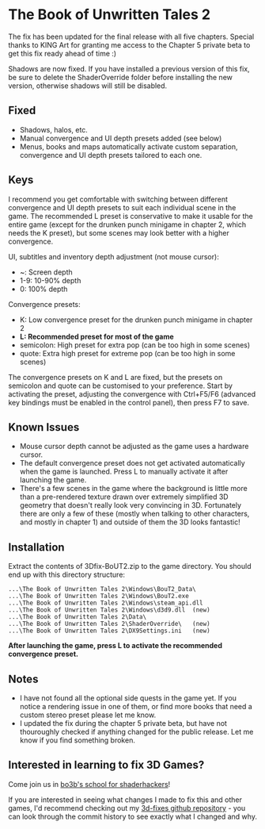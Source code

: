 The Book of Unwritten Tales 2
=============================

The fix has been updated for the final release with all five chapters. Special
thanks to KING Art for granting me access to the Chapter 5 private beta to get
this fix ready ahead of time :)

Shadows are now fixed. If you have installed a previous version of this fix, be
sure to delete the ShaderOverride folder before installing the new version,
otherwise shadows will still be disabled.

Fixed
-----
- Shadows, halos, etc.
- Manual convergence and UI depth presets added (see below)
- Menus, books and maps automatically activate custom separation, convergence
  and UI depth presets tailored to each one.

Keys
----
I recommend you get comfortable with switching between different convergence
and UI depth presets to suit each individual scene in the game. The recommended
L preset is conservative to make it usable for the entire game (except for the
drunken punch minigame in chapter 2, which needs the K preset), but some scenes
may look better with a higher convergence.

UI, subtitles and inventory depth adjustment (not mouse cursor):

- ~: Screen depth
- 1-9: 10-90% depth
- 0: 100% depth

Convergence presets:

- K: Low convergence preset for the drunken punch minigame in chapter 2
- **L: Recommended preset for most of the game**
- semicolon: High preset for extra pop (can be too high in some scenes)
- quote: Extra high preset for extreme pop (can be too high in some scenes)

The convergence presets on K and L are fixed, but the presets on semicolon and
quote can be customised to your preference. Start by activating the preset,
adjusting the convergence with Ctrl+F5/F6 (advanced key bindings must be
enabled in the control panel), then press F7 to save.

Known Issues
------------
- Mouse cursor depth cannot be adjusted as the game uses a hardware cursor.
- The default convergence preset does not get activated automatically when the
  game is launched. Press L to manually activate it after launching the game.
- There's a few scenes in the game where the background is little more than a
  pre-rendered texture drawn over extremely simplified 3D geometry that doesn't
  really look very convincing in 3D. Fortunately there are only a few of these
  (mostly when talking to other characters, and mostly in chapter 1) and
  outside of them the 3D looks fantastic!

Installation
------------
Extract the contents of 3Dfix-BoUT2.zip to the game directory. You should end
up with this directory structure:

    ...\The Book of Unwritten Tales 2\Windows\BouT2_Data\
    ...\The Book of Unwritten Tales 2\Windows\BouT2.exe
    ...\The Book of Unwritten Tales 2\Windows\steam_api.dll
    ...\The Book of Unwritten Tales 2\Windows\d3d9.dll	(new)
    ...\The Book of Unwritten Tales 2\Data\
    ...\The Book of Unwritten Tales 2\ShaderOverride\	(new)
    ...\The Book of Unwritten Tales 2\DX9Settings.ini	(new)

**After launching the game, press L to activate the recommended convergence
preset.**

Notes
-----
- I have not found all the optional side quests in the game yet. If you notice
  a rendering issue in one of them, or find more books that need a custom
  stereo preset please let me know.
- I updated the fix during the chapter 5 private beta, but have not thouroughly
  checked if anything changed for the public release. Let me know if you find
  something broken.

Interested in learning to fix 3D Games?
---------------------------------------
Come join us in [bo3b's school for shaderhackers][1]!

If you are interested in seeing what changes I made to fix this and other
games, I'd recommend checking out my [3d-fixes github repository][2] - you can
look through the commit history to see exactly what I changed and why.

[1]: https://forums.geforce.com/default/topic/766890/3d-vision/bo3bs-school-for-shaderhackers
[2]: https://github.com/DarkStarSword/3d-fixes

